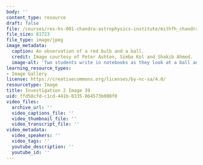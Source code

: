 ```yaml
---
body: ''
content_type: resource
draft: false
file: /courses/res-hs-001-chandra-astrophysics-institute/mithfh_chandra_inv2_redbal.jpg
file_size: 81723
file_type: image/jpeg
image_metadata:
  caption: An observation of a red bulb and a ball.
  credit: Image courtesy of Peter Ashton, Simba Kol and Shakib Ahmed.
  image-alt: 'Two students write in notebooks as they look at a ball and a red bulb. '
learning_resource_types:
- Image Gallery
license: https://creativecommons.org/licenses/by-nc-sa/4.0/
resourcetype: Image
title: Investigation 2 Image 39
uid: ffd58cfd-c1cd-441b-8335-864573b008f0
video_files:
  archive_url: ''
  video_captions_file: ''
  video_thumbnail_file: ''
  video_transcript_file: ''
video_metadata:
  video_speakers: ''
  video_tags: ''
  youtube_description: ''
  youtube_id: ''
---
```

